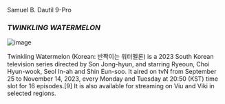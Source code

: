 Samuel B. Dautil
9-Pro

### ***TWINKLING WATERMELON***
![image](https://github.com/mueyyeobo/mueyyeobo.github.io/assets/152352661/143d42ad-7a3e-48bb-84c8-dd5167373334)

Twinkling Watermelon (Korean: 반짝이는 워터멜론) is a 2023 South Korean television series directed by Son Jong-hyun, and starring Ryeoun, Choi Hyun-wook, Seol In-ah and Shin Eun-soo. It aired on tvN from September 25 to November 14, 2023, every Monday and Tuesday at 20:50 (KST) time slot for 16 episodes.[9] It is also available for streaming on Viu and Viki in selected regions.

 






 





